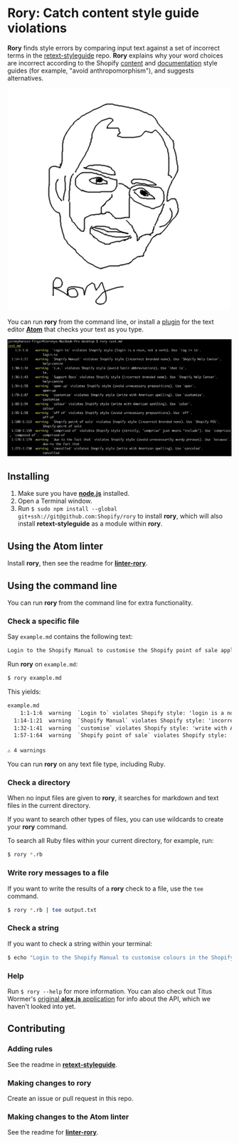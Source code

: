 # Rory: Catch content style guide violations

**Rory** finds style errors by comparing input text against a set of incorrect terms in the [retext-styleguide](https://github.com/Shopify/retext-styleguide) repo. **Rory** explains why your word choices are incorrect according to the Shopify [content](https://styleguide.myshopify.com/content/) and [documentation](https://vault.shopify.com/Documentation/Documentation-Style-Guide) style guides (for example, "avoid anthropomorphism"), and suggests alternatives.

![Rory logo](rorylogo.png)

You can run **rory** from the command line, or install a [plugin](https://github.com/Shopify/linter-rory) for the text editor [**Atom**](https://atom.io/) that checks your text as you type.

![Rory command line screenshot](rory-cmd-screenshot.jpg)

## Installing

1. Make sure you have [**node.js**](https://nodejs.org/en/download/) installed.
2. Open a Terminal window.
3. Run ```$ sudo npm install --global git+ssh://git@github.com:Shopify/rory``` to install **rory**, which will also install **retext-styleguide** as a module within **rory**.

## Using the Atom linter

Install **rory**, then see the readme for [**linter-rory**](https://github.com/Shopify/linter-rory).

## Using the command line

You can run **rory** from the command line for extra functionality.

### Check a specific file

Say `example.md` contains the following text:

```md
Login to the Shopify Manual to customise the Shopify point of sale application. 
```

Run **rory** on `example.md`:

```sh
$ rory example.md
```

This yields:

```txt
example.md
    1:1-1:6  warning  `Login to` violates Shopify style: 'login is a noun, not a verb.' Use `Log into`.              login-to
  1:14-1:21  warning  `Shopify Manual` violates Shopify style: 'incorrect branded name.' Use `Shopify Help Center`.  help-centre
  1:32-1:41  warning  `customise` violates Shopify style: 'write with American spelling.' Use `customize`.           customise
  1:57-1:64  warning  `Shopify point of sale` violates Shopify style: 'incorrect branded name.' Use `Shopify POS`.   Shopify-point of sale

⚠ 4 warnings
```

You can run **rory** on any text file type, including Ruby.

### Check a directory

When no input files are given to **rory**, it searches for markdown and text files in the current directory.

If you want to search other types of files, you can use wildcards to create your **rory** command.

To search all Ruby files within your current directory, for example, run:

```sh
$ rory *.rb
```
### Write rory messages to a file

If you want to write the results of a **rory** check to a file, use the `tee` command.

```sh
$ rory *.rb | tee output.txt
```

### Check a string

If you want to check a string within your terminal:

```sh
$ echo "Login to the Shopify Manual to customise colours in the Shopify point of sale application." | rory
```

### Help

Run `$ rory --help` for more information. You can also check out Titus Wormer's [original **alex.js** application](https://github.com/wooorm/alex) for info about the API, which we haven't looked into yet.

## Contributing

### Adding rules

See the readme in [**retext-styleguide**](https://github.com/Shopify/retext-styleguide).

### Making changes to rory

Create an issue or pull request in this repo.

### Making changes to the Atom linter

See the readme for [**linter-rory**](https://github.com/Shopify/linter-rory).
